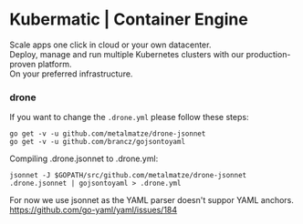 # Kubermatic | Container Engine

Scale apps one click in cloud or your own datacenter.  
Deploy, manage and run multiple Kubernetes clusters with our production-proven platform.  
On your preferred infrastructure.

### drone

If you want to change the `.drone.yml` please follow these steps:

`go get -v -u github.com/metalmatze/drone-jsonnet`  
`go get -v -u github.com/brancz/gojsontoyaml`

Compiling .drone.jsonnet to .drone.yml:

`jsonnet -J $GOPATH/src/github.com/metalmatze/drone-jsonnet .drone.jsonnet | gojsontoyaml > .drone.yml`

For now we use jsonnet as the YAML parser doesn't suppor YAML anchors. https://github.com/go-yaml/yaml/issues/184
